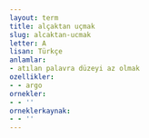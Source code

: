 ```yaml
---
layout: term
title: alçaktan uçmak
slug: alcaktan-ucmak
letter: A
lisan: Türkçe
anlamlar:
- atılan palavra düzeyi az olmak
ozellikler:
- - argo
ornekler:
- - ''
orneklerkaynak:
- - ''
---
```

